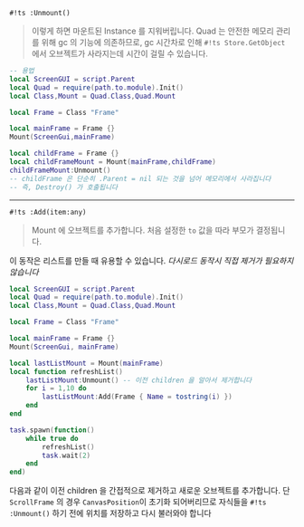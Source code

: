 `#!ts :Unmount()`  
> 이렇게 하면 마운트된 Instance 를 지워버립니다. Quad 는 안전한 메모리 관리를 위해 gc 의 기능에 의존하므로, gc 시간차로 인해 `#!ts Store.GetObject` 에서 오브젝트가 사라지는데 시간이 걸릴 수 있습니다.  

```lua
-- 용법
local ScreenGUI = script.Parent
local Quad = require(path.to.module).Init()
local Class,Mount = Quad.Class,Quad.Mount

local Frame = Class "Frame"

local mainFrame = Frame {}
Mount(ScreenGui,mainFrame)

local childFrame = Frame {}
local childFrameMount = Mount(mainFrame,childFrame)
childFrameMount:Unmount()
-- childFrame 은 단순히 .Parent = nil 되는 것을 넘어 메모리에서 사라집니다
-- 즉, Destroy() 가 호출됩니다
```

---

`#!ts :Add(item:any)`  
> Mount 에 오브젝트를 추가합니다. 처음 설정한 `to` 값을 따라 부모가 결정됩니다.  

이 동작은 리스트를 만들 때 유용할 수 있습니다. *다시로드 동작시 직접 제거가 필요하지 않습니다*

```lua
local ScreenGUI = script.Parent
local Quad = require(path.to.module).Init()
local Class,Mount = Quad.Class,Quad.Mount

local Frame = Class "Frame"

local mainFrame = Frame {}
Mount(ScreenGui, mainFrame)

local lastListMount = Mount(mainFrame)
local function refreshList()
    lastListMount:Unmount() -- 이전 children 을 알아서 제거합니다
    for i = 1,10 do
        lastListMount:Add(Frame { Name = tostring(i) })
    end
end

task.spawn(function()
    while true do
        refreshList()
        task.wait(2)
    end
end)
```

다음과 같이 이전 children 을 간접적으로 제거하고 새로운 오브젝트를 추가합니다. 단 `ScrollFrame` 의 경우 `CanvasPosition`이 초기화 되어버리므로 자식들을 `#!ts :Unmount()` 하기 전에 위치를 저장하고 다시 불러와야 합니다  

